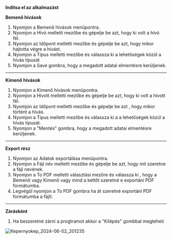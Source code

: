 **Indítsa el az alkalmazást** 

**Bemenő hívások**
1. Nyomjon a Bemenő hívások menüpontra.
2. Nyomjon a Hívó melletti mezőbe és gépelje be azt, hogy ki volt a hívó fél.
3. Nyomjon az Időpont melletti mezőbe és gépelje be azt, hogy mikor hajtotta végre a hívást.
4. Nyomjon a Típus melletti mezőbe és válassza ki a lehetőségek közül a hívás típusát
5. Nyomjon a Save gombra, hogy a megadott adatai elmentésre kerüljenek.

****
**Kimenő hívások**
1. Nyomjon a Kimenő hívások menüpontra.
2. Nyomjon a Hívott melletti mezőbe és gépelje be azt, hogy ki volt a hívott fél.
3. Nyomjon az Időpont melletti mezőbe és gépelje be azt , hogy mikor történt a hívás.
4. Nyomjon a Típus melletti mezőbe és válassza ki a a lehetőségek közül a hívás típusát.
5. Nyomjon a "Mentés" gombra, hogy a megadott adatai elmentésre kerüljenek.

****
**Export rész**

1. Nyomjon az Adatok exportálása menüpontra.
2. Nyomjon a Fájl név melletti mezőbe és gépelje be azt, hogy mit szeretne a fájl nevének. 
3. Nyomjon a To PDF melletti választási mezőre és válassza ki , hogy a Bemenő vagy Kimenő vagy mind a kettőt szeretné e exportáni PDF formátumba.
4. Legvégül nyomjon a To PDF gombra ha át szeretné exportáni PDF formátumba a fájlt. 

****
**Zárásként**

1. Ha beszeretné zárni a progtramot akkor a "Kilépés" gombbal megteheti


![Kepernyokep_2024-06-02_201235](https://github.com/blucsu/beadando/assets/171423601/91e7fd18-f84f-4d7c-812b-d3a221ca998f)
